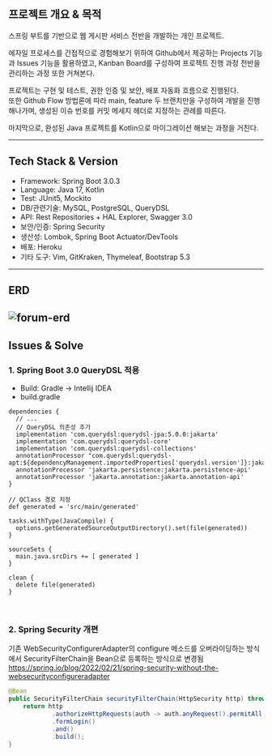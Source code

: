 ## 프로젝트 개요 & 목적
스프링 부트를 기반으로 웹 게시판 서비스 전반을 개발하는 개인 프로젝트. <br/>

에자일 프로세스를 간접적으로 경험해보기 위하여 Github에서 제공하는 Projects 기능과 Issues 기능을 활용하였고,
Kanban Board를 구성하여 프로젝트 진행 과정 전반을 관리하는 과정 또한 거쳐본다.
<br/>

프로젝트는 구현 및 테스트, 권한 인증 및 보안, 배포 자동화 흐름으로 진행된다. <br/>
또한 Github Flow 방법론에 따라 main, feature 두 브랜치만을 구성하여 개발을 진행해나가며, 
생성된 이슈 번호를 커밋 메세지 헤더로 지정하는 관례를 따른다.
<br/>

마지막으로, 완성된 Java 프로젝트를 Kotlin으로 마이그레이션 해보는 과정을 거친다.

---
## Tech Stack & Version
- Framework: Spring Boot 3.0.3
- Language: Java 17, Kotlin
- Test: JUnit5, Mockito
- DB/관련기술: MySQL, PostgreSQL, QueryDSL
- API: Rest Repositories + HAL Explorer, Swagger 3.0
- 보안/인증: Spring Security
- 생산성: Lombok, Spring Boot Actuator/DevTools
- 배포: Heroku
- 기타 도구: Vim, GitKraken, Thymeleaf, Bootstrap 5.3

---
## ERD
![forum-erd](https://user-images.githubusercontent.com/95991654/224528500-f01aa2b4-d204-4643-af02-8d275aeae4d7.svg)
---

## Issues & Solve
### 1. Spring Boot 3.0 QueryDSL 적용
- Build: Gradle -> Intellij IDEA
- build.gradle

```text
dependencies {
  // ...
  // QueryDSL 의존성 추가
  implementation 'com.querydsl:querydsl-jpa:5.0.0:jakarta'
  implementation 'com.querydsl:querydsl-core'
  implementation 'com.querydsl:querydsl-collections'
  annotationProcessor "com.querydsl:querydsl-apt:${dependencyManagement.importedProperties['querydsl.version']}:jakarta"
  annotationProcessor 'jakarta.persistence:jakarta.persistence-api'
  annotationProcessor 'jakarta.annotation:jakarta.annotation-api'
}

// QClass 경로 지정
def generated = 'src/main/generated'

tasks.withType(JavaCompile) {
  options.getGeneratedSourceOutputDirectory().set(file(generated))
}

sourceSets {
  main.java.srcDirs += [ generated ]
}

clean {
  delete file(generated)
}
```

<br/>

### 2. Spring Security 개편
기존 WebSecurityConfigurerAdapter의 configure 메소드를 오버라이딩하는 방식에서 
SecurityFilterChain을 Bean으로 등록하는 방식으로 변경됨 <br/>
https://spring.io/blog/2022/02/21/spring-security-without-the-websecurityconfigureradapter
```java
@Bean
public SecurityFilterChain securityFilterChain(HttpSecurity http) throws Exception {
    return http
            .authorizeHttpRequests(auth -> auth.anyRequest().permitAll())
            .formLogin()
            .and()
            .build();
}
```